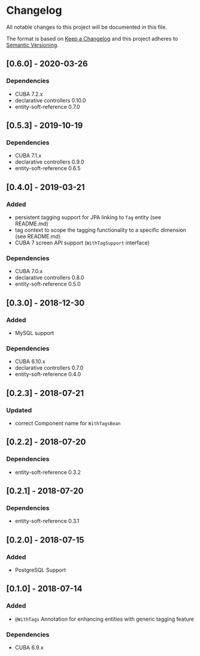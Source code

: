 # Changelog
All notable changes to this project will be documented in this file.

The format is based on [Keep a Changelog](http://keepachangelog.com/en/1.0.0/)
and this project adheres to [Semantic Versioning](http://semver.org/spec/v2.0.0.html).


## [0.6.0] - 2020-03-26

### Dependencies
- CUBA 7.2.x
- declarative controllers 0.10.0
- entity-soft-reference 0.7.0


## [0.5.3] - 2019-10-19

### Dependencies
- CUBA 7.1.x
- declarative controllers 0.9.0
- entity-soft-reference 0.6.5


## [0.4.0] - 2019-03-21

### Added
- persistent tagging support for JPA linking to `Tag` entity (see README.md)
- tag context to scope the tagging functionality to a specific dimension (see README.md)
- CUBA 7 screen API support (`WithTagSupport` interface)

### Dependencies
- CUBA 7.0.x
- declarative controllers 0.8.0
- entity-soft-reference 0.5.0


## [0.3.0] - 2018-12-30

### Added
- MySQL support

### Dependencies
- CUBA 6.10.x
- declarative controllers 0.7.0
- entity-soft-reference 0.4.0

## [0.2.3] - 2018-07-21

### Updated
- correct Component name for `WithTagsBean`

## [0.2.2] - 2018-07-20

### Dependencies
- entity-soft-reference 0.3.2

## [0.2.1] - 2018-07-20

### Dependencies
- entity-soft-reference 0.3.1

## [0.2.0] - 2018-07-15

### Added

- PostgreSQL Support

## [0.1.0] - 2018-07-14

### Added

- `@WithTags` Annotation for enhancing entities with generic tagging feature

### Dependencies
- CUBA 6.9.x

